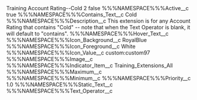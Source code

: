 <?xml version="1.0" encoding="UTF-8"?>
<CustomMetadata xmlns="http://soap.sforce.com/2006/04/metadata" xmlns:xsi="http://www.w3.org/2001/XMLSchema-instance" xmlns:xsd="http://www.w3.org/2001/XMLSchema">
    <label>Training Account Rating--Cold 2</label>
    <protected>false</protected>
    <values>
        <field>%%%NAMESPACE%%%Active__c</field>
        <value xsi:type="xsd:boolean">true</value>
    </values>
    <values>
        <field>%%%NAMESPACE%%%Contains_Text__c</field>
        <value xsi:type="xsd:string">Cold</value>
    </values>
    <values>
        <field>%%%NAMESPACE%%%Description__c</field>
        <value xsi:type="xsd:string">This extension is for any Account Rating that contains &quot;Cold&quot; -- note that when the Text Operator is blank, it will default to &quot;contains&quot;.</value>
    </values>
    <values>
        <field>%%%NAMESPACE%%%Hover_Text__c</field>
        <value xsi:nil="true"/>
    </values>
    <values>
        <field>%%%NAMESPACE%%%Icon_Background__c</field>
        <value xsi:type="xsd:string">RoyalBlue</value>
    </values>
    <values>
        <field>%%%NAMESPACE%%%Icon_Foreground__c</field>
        <value xsi:type="xsd:string">White</value>
    </values>
    <values>
        <field>%%%NAMESPACE%%%Icon_Value__c</field>
        <value xsi:type="xsd:string">custom:custom97</value>
    </values>
    <values>
        <field>%%%NAMESPACE%%%Image__c</field>
        <value xsi:nil="true"/>
    </values>
    <values>
        <field>%%%NAMESPACE%%%Indicator_Item__c</field>
        <value xsi:type="xsd:string">Training_Extensions_All</value>
    </values>
    <values>
        <field>%%%NAMESPACE%%%Maximum__c</field>
        <value xsi:nil="true"/>
    </values>
    <values>
        <field>%%%NAMESPACE%%%Minimum__c</field>
        <value xsi:nil="true"/>
    </values>
    <values>
        <field>%%%NAMESPACE%%%Priority__c</field>
        <value xsi:type="xsd:double">1.0</value>
    </values>
    <values>
        <field>%%%NAMESPACE%%%Static_Text__c</field>
        <value xsi:nil="true"/>
    </values>
    <values>
        <field>%%%NAMESPACE%%%Text_Operator__c</field>
        <value xsi:nil="true"/>
    </values>
</CustomMetadata>
